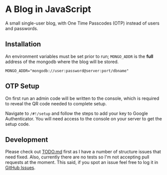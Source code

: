 # A Blog in JavaScript
A small single-user blog, with One Time Passcodes (OTP) instead of users and passwords. 

## Installation
An environment variables must be set prior to run; `MONGO_ADDR` is the  **full** address of the mongodb where the blog will be stored. 

``MONGO_ADDR="mongodb://user:password@server:port/dbname"
``

## OTP Setup
On first run an admin code will be written to the console, which is required to reveal the QR code needed to complete setup. 

Navigate to `/#!/setup` and follow the steps to add your key to Google Authenticator. You will need access to the console on your server to get the setup code. 

## Development
Please check out [TODO.md](httsp://github.com/underscoredotspace/blogJS/blob/master/TODO.md) first as I have a number of structure issues that need fixed. Also, currently there are no tests so I'm not accepting pull requests at the moment. This said, if you spot an issue feel free to log it in [GitHub Issues](https://github.com/underscoredotspace/blogJS/issues). 